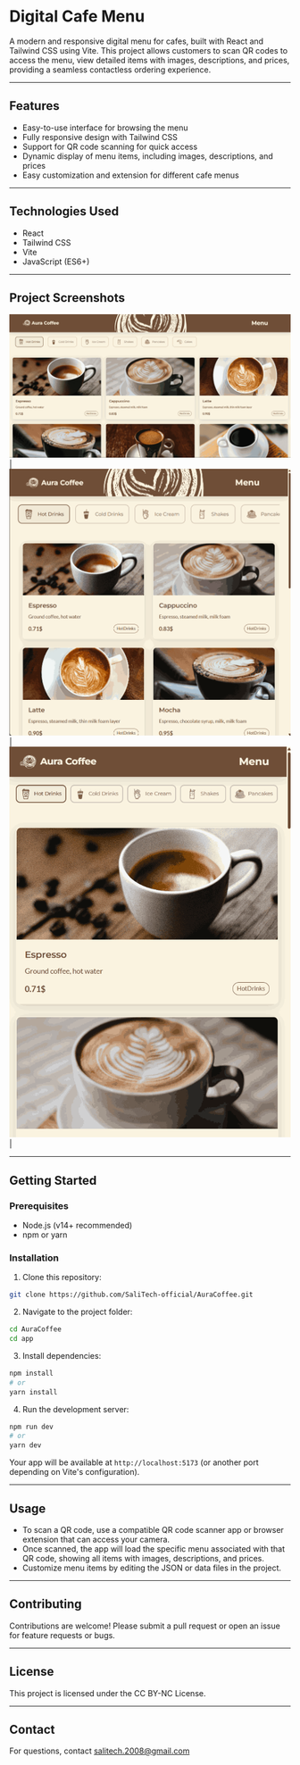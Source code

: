 # Digital Cafe Menu

A modern and responsive digital menu for cafes, built with React and Tailwind CSS using Vite. This project allows customers to scan QR codes to access the menu, view detailed items with images, descriptions, and prices, providing a seamless contactless ordering experience.

---

## Features

- Easy-to-use interface for browsing the menu
- Fully responsive design with Tailwind CSS
- Support for QR code scanning for quick access
- Dynamic display of menu items, including images, descriptions, and prices
- Easy customization and extension for different cafe menus

---

## Technologies Used

- React
- Tailwind CSS
- Vite
- JavaScript (ES6+)

---

## Project Screenshots

![Desktop](./app/public/previews/DesktopPreview.png)
| ![Tablet](./app/public/previews/TabletPreview.png) | ![Mobile](./app/public/previews/MobilePreview.png) |

---

## Getting Started

### Prerequisites

- Node.js (v14+ recommended)
- npm or yarn

### Installation

1. Clone this repository:
```bash
git clone https://github.com/SaliTech-official/AuraCoffee.git
```

2. Navigate to the project folder:
```bash
cd AuraCoffee
cd app
```

3. Install dependencies:
```bash
npm install
# or
yarn install
```

4. Run the development server:
```bash
npm run dev
# or
yarn dev
```

Your app will be available at `http://localhost:5173` (or another port depending on Vite's configuration).

---

## Usage

- To scan a QR code, use a compatible QR code scanner app or browser extension that can access your camera.
- Once scanned, the app will load the specific menu associated with that QR code, showing all items with images, descriptions, and prices.
- Customize menu items by editing the JSON or data files in the project.

---

## Contributing

Contributions are welcome! Please submit a pull request or open an issue for feature requests or bugs.

---

## License

This project is licensed under the CC BY-NC License.

---

## Contact

For questions, contact [salitech.2008@gmail.com](mailto:salitech.2008@gmail.com)
